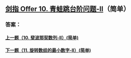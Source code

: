 ## [剑指 Offer 10. 青蛙跳台阶问题-II](https://leetcode-cn.com/problems/merge-two-sorted-lists/)（简单）





### 答案：



#### [上一题（10. 斐波那契数列-II）(简单)](https://github.com/sdwwld/leetCode/blob/master/src/main/java/com/wld/java/offer/剑指Offer10-I.md)

#### [下一题（11. 旋转数组的最小数字-II）(简单)](https://github.com/sdwwld/leetCode/blob/master/src/main/java/com/wld/java/offer/剑指Offer11.md)